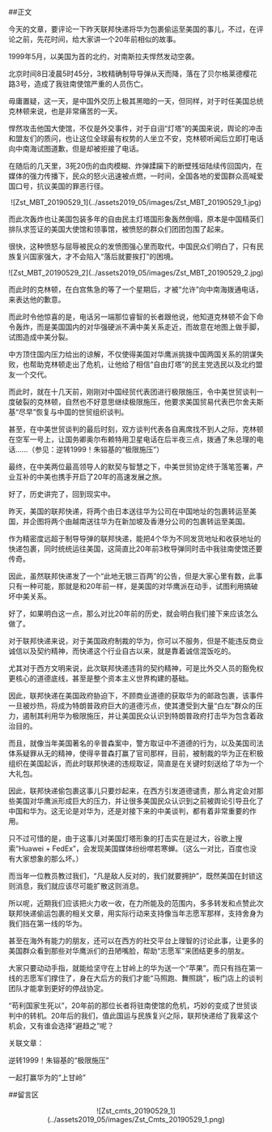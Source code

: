 ##正文

今天的文章，要评论一下昨天联邦快递将华为包裹偷运至美国的事儿，不过，在评论之前，先花时间，给大家讲一个20年前相似的故事。

1999年5月，以美国为首的北约，对南斯拉夫悍然发动空袭。

北京时间8日凌晨5时45分，3枚精确制导导弹从天而降，落在了贝尔格莱德樱花路3号，造成了我驻南使馆严重的人员伤亡。

毋庸置疑，这一天，是中国外交历上极其黑暗的一天，但同样，对于时任美国总统克林顿来说，也是非常痛苦的一天。

悍然攻击他国大使馆，不仅是外交事件，对于自诩“灯塔”的美国来说，舆论的冲击和盟友们的质问，也让这位全球最有权势的人坐立不安，克林顿听闻后立即打电话向中南海试图道歉，但是却被拒接了电话。

在随后的几天里，3死20伤的血肉模糊、炸弹蹂躏下的断壁残垣陆续传回国内，在媒体的强力传播下，民众的怒火迅速被点燃，一时间，全国各地的爱国群众高喊爱国口号，抗议美国的罪恶行径。

 <div align="center">![Zst_MBT_20190529_1](../assets2019_05/images/Zst_MBT_20190529_1.jpg)</div>

而此次轰炸也让美国包装多年的自由民主灯塔国形象轰然倒塌，原本是中国精英们排队求签证的美国大使馆和领事馆，被愤怒的群众们团团包围了起来。

很快，这种愤怒与屈辱被民众的发愤图强心里而取代，中国民众们明白了，只有民族复兴国家强大，才不会陷入“落后就要挨打”的困境。
 
 <div align="center">![Zst_MBT_20190529_2](../assets2019_05/images/Zst_MBT_20190529_2.jpg)</div>

而此时的克林顿，在白宫焦急的等了一个星期后，才被“允许”向中南海拨通电话，来表达他的歉意。

而此时令他惊喜的是，电话另一端那位睿智的长者跟他说，他知道克林顿不会下命令轰炸，而是美国国内的对华强硬派不满中美关系走近，而故意在地图上做手脚，试图造成中美分裂。

中方顶住国内压力给出的谅解，不仅使得美国对华鹰派挑拨中国两国关系的阴谋失败，也帮助克林顿走出了危机，让他给了相信“自由灯塔”的民主党选民以及北约盟友一个交代。

而此时，就在十几天前，刚刚对中国经贸代表团进行极限施压，令中美世贸谈判一度破裂的克林顿，自然也不好意思继续极限施压，他要求美国贸易代表巴尔舍夫斯基“尽早”恢复与中国的世贸组织谈判。

甚至，在中美世贸谈判的最后时刻，双方谈判代表各自离席找不到人之际，克林顿在空军一号上，让国务卿奥尔布赖特用卫星电话在后半夜三点，拨通了朱总理的电话......（参见：逆转1999！朱镕基的“极限施压”）

最终，在中美两位最高领导人的默契与智慧之下，中美世贸协定终于落笔签署，产业互补的中美也携手开启了20年的高速发展之旅。


好了，历史讲完了，回到现实中。

昨天，美国的联邦快递，将两个由日本送往华为公司在中国地址的包裹转运至美国，并企图将两个由越南送往华为在新加坡及香港分公司的包裹转运至美国。

作为精密度远超于制导导弹的联邦快递，能把4个华为不同发货地址和收获地址的快递包裹，同时统统运往美国，这简直比20年前3枚导弹同时击中我驻南使馆还要传奇。

因此，虽然联邦快递发了一个“此地无银三百两”的公告，但是大家心里有数，此事只有一种可能，那就是和20年前一样，是美国的对华鹰派在动手，试图利用搞破坏中美关系。

好了，如果明白这一点，那么对比20年前的历史，就会明白我们接下来应该怎么做了。

对于联邦快递来说，对于美国政府制裁的华为，你可以不服务，但是不能违反商业诚信以及契约精神，而快递这个行业自古以来，就是靠着诚信混饭吃的。

尤其对于西方文明来说，此次联邦快递违背的契约精神，可是比外交人员的豁免权更核心的道德底线，甚至是整个资本主义世界构建的基础。

因此，联邦快递在美国政府胁迫下，不顾商业道德的获取华为的邮政包裹，该事件一旦被炒热，将成为特朗普政府巨大的道德污点，使其遭受到大量“白左”群众的压力，遏制其利用华为极限施压，并让美国民众认识到特朗普政府打击华为包含着政治目的。

而且，就像当年美国著名的辛普森案中，警方取证中不道德的行为，以及美国司法体系疑罪从无的精神，使得辛普森打赢了官司那样，目前，被制裁的华为正在积极组织在美国起诉，而此时联邦快递的违规取证，简直是在关键时刻送给了华为一个大礼包。

因此，联邦快递偷包裹这事儿只要炒起来，在西方引发道德谴责，那么肯定会对那些美国对华鹰派形成巨大的压力，并让很多美国民众认识到之前被舆论引导丑化了中国和华为。这无论是对华为，还是对接下来的中美谈判，都有着非常重要的作用。

只不过可惜的是，由于这事儿对美国灯塔形象的打击实在是过大，谷歌上搜索“Huawei + FedEx”，会发现美国媒体纷纷噤若寒蝉。（这么一对比，百度也没有大家想象的那么坏。）

而当年一位教员教过我们，“凡是敌人反对的，我们就要拥护”，既然美国在封锁这则消息，我们就应该尽可能扩散这则消息。

所以呢，近期我们应该把火力收一收，在力所能及的范围内，多多转发和点赞此次联邦快递偷运包裹的相关文章，用实际行动来支持像当年志愿军那样，支持舍身为我们挡在第一线的华为。

甚至在海外有能力的朋友，还可以在西方的社交平台上理智的讨论此事，让更多的美国群众看到那些对华鹰派们的丑陋嘴脸，帮助“志愿军”来团结更多的朋友。

大家只要动动手指，就能给坚守在上甘岭上的华为送一个“苹果”。而只有挡在第一线的志愿军们撑住了，身在大后方的我们才能“马照跑、舞照跳”，板门店上的谈判团队才能拿到更好的停战协定。

“苟利国家生死以”，20年前的那位长者将驻南使馆的危机，巧妙的变成了世贸谈判中的转机。20年后的我们，值此国运与民族复兴之际，联邦快递给了我辈这个机会，又有谁会选择“避趋之”呢？

关联文章：

逆转1999！朱镕基的“极限施压”

一起打赢华为的“上甘岭”

##留言区
 <div align="center">![Zst_cmts_20190529_1](../assets2019_05/images/Zst_Cmts_20190529_1.png)</div>